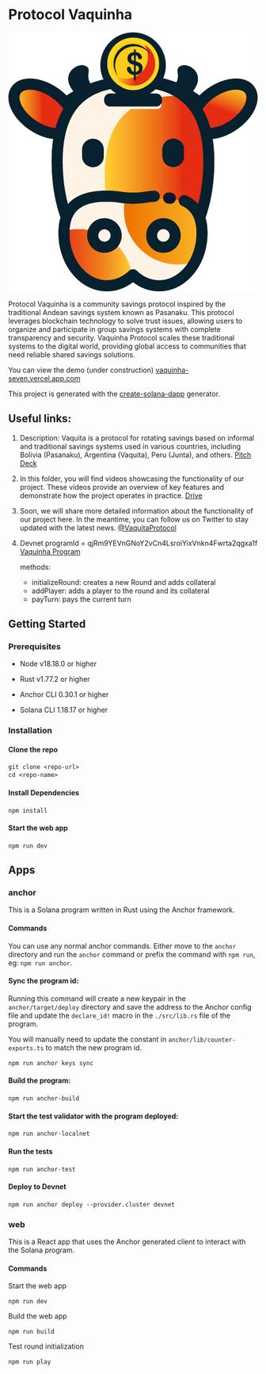 # Protocol Vaquinha

![Texto alternativo](/vaquina.png)

Protocol Vaquinha is a community savings protocol inspired by the traditional Andean savings system known as Pasanaku. This protocol leverages blockchain technology to solve trust issues, allowing users to organize and participate in group savings systems with complete transparency and security. Vaquinha Protocol scales these traditional systems to the digital world, providing global access to communities that need reliable shared savings solutions.

You can view the demo (under construction) [vaquinha-seven.vercel.app.com](https://vaquinha-seven.vercel.app/groups?tab=usdt)

This project is generated with the [create-solana-dapp](https://vaquinha-seven.vercel.app/) generator.

## Useful links:

1. Description: Vaquita is a protocol for rotating savings based on informal and traditional savings systems used in various countries, including Bolivia (Pasanaku), Argentina (Vaquita), Peru (Junta), and others. [Pitch Deck](https://www.canva.com/design/DAGTBA2Xyd0/dPTy43Ze_Q4nlW3oXM7yjA/edit?utm_content=DAGTBA2Xyd0&utm_campaign=designshare&utm_medium=link2&utm_source=sharebutton)

2. In this folder, you will find videos showcasing the functionality of our project. These videos provide an overview of key features and demonstrate how the project operates in practice. [Drive](https://drive.google.com/drive/folders/1LzhAUhjTEN72tB0uCMhH9dTVydrg0A7C)

3. Soon, we will share more detailed information about the functionality of our project here. In the meantime, you can follow us on Twitter to stay updated with the latest news. [@VaquitaProtocol](https://x.com/VaquitaProtocol)

4. Devnet programId = qjRm9YEVnGNoY2vCn4LsroiYixVnkn4Fwrta2qgxa1f [Vaquinha Program](https://explorer.solana.com/address/qjRm9YEVnGNoY2vCn4LsroiYixVnkn4Fwrta2qgxa1f?cluster=devnet)

   methods:
   - initializeRound: creates a new Round and adds collateral
   - addPlayer: adds a player to the round and its collateral
   - payTurn: pays the current turn


## Getting Started

### Prerequisites

- Node v18.18.0 or higher

- Rust v1.77.2 or higher
- Anchor CLI 0.30.1 or higher
- Solana CLI 1.18.17 or higher

### Installation

#### Clone the repo

```shell
git clone <repo-url>
cd <repo-name>
```

#### Install Dependencies

```shell
npm install
```

#### Start the web app

```
npm run dev
```

## Apps

### anchor

This is a Solana program written in Rust using the Anchor framework.

#### Commands

You can use any normal anchor commands. Either move to the `anchor` directory and run the `anchor` command or prefix the command with `npm run`, eg: `npm run anchor`.

#### Sync the program id:

Running this command will create a new keypair in the `anchor/target/deploy` directory and save the address to the Anchor config file and update the `declare_id!` macro in the `./src/lib.rs` file of the program.

You will manually need to update the constant in `anchor/lib/counter-exports.ts` to match the new program id.

```shell
npm run anchor keys sync
```

#### Build the program:

```shell
npm run anchor-build
```

#### Start the test validator with the program deployed:

```shell
npm run anchor-localnet
```

#### Run the tests

```shell
npm run anchor-test
```

#### Deploy to Devnet

```shell
npm run anchor deploy --provider.cluster devnet
```

### web

This is a React app that uses the Anchor generated client to interact with the Solana program.

#### Commands

Start the web app

```shell
npm run dev
```

Build the web app

```shell
npm run build
```

Test round initialization

```shell
npm run play
```